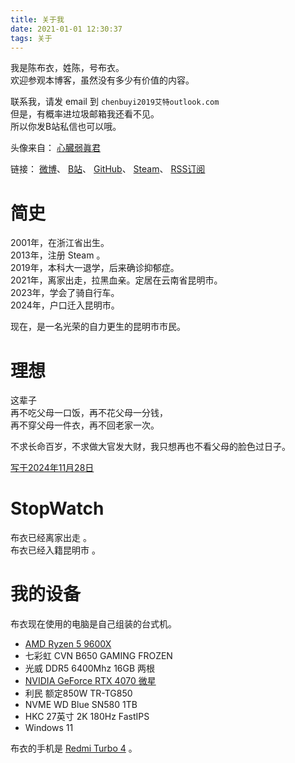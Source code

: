 ```yaml
---
title: 关于我
date: 2021-01-01 12:30:37
tags: 关于
---
```

我是陈布衣，姓陈，号布衣。   
欢迎参观本博客，虽然没有多少有价值的内容。   

联系我，请发 email 到 `chenbuyi2019艾特outlook.com`   
但是，有概率进垃圾邮箱我还看不见。  
所以你发B站私信也可以哦。  

头像来自： [心臓弱眞君](https://x.com/xinzoruo/status/1767520681732755540)    
 
链接： [微博](https://weibo.com/u/5977985000)、 [B站](https://space.bilibili.com/4523834)、 [GitHub](https://github.com/chenbuyi2019)、 [Steam](https://steamcommunity.com/profiles/76561198099466387)、 [RSS订阅](/2021/rss)


# 简史
2001年，在浙江省出生。   
2013年，注册 Steam 。   
2019年，本科大一退学，后来确诊抑郁症。   
2021年，离家出走，拉黑血亲。定居在云南省昆明市。   
2023年，学会了骑自行车。  
2024年，户口迁入昆明市。   

现在，是一名光荣的自力更生的昆明市市民。   

# 理想
这辈子  
再不吃父母一口饭，再不花父母一分钱，  
再不穿父母一件衣，再不回老家一次。  

不求长命百岁，不求做大官发大财，我只想再也不看父母的脸色过日子。   

[写于2024年11月28日](https://m.weibo.cn/status/P2qnOsz6s)   

# StopWatch
布衣已经离家出走 <span id="tm1"> </span> 。   
布衣已经入籍昆明市 <span id="tm2"> </span> 。   

<script>

function set(id, st) {
    var w = document.getElementById(id);
    var now = new Date();
    const day = 86400;
    var passed = (now.getTime() - st.getTime()) / 1000;
    var days = Math.floor(passed / day);
    var sec = Math.floor(passed - days * day);
    w.innerText = `${days} 天 ${sec} 秒`;
}
setInterval(() => {
    set("tm1", new Date("2021-01-27T00:00:00"));
    set("tm2", new Date("2024-09-04T09:40:00"));
}, 1);

</script>


# 我的设备
布衣现在使用的电脑是自己组装的台式机。   

- [AMD Ryzen 5 9600X](https://valid.x86.fr/54qmyp)
- 七彩虹 CVN B650 GAMING FROZEN
- 光威 DDR5 6400Mhz 16GB 两根
- [NVIDIA GeForce RTX 4070 微星](https://www.3dmark.com/spy/51361807)
- 利民 额定850W TR-TG850
- NVME WD Blue SN580 1TB
- HKC 27英寸 2K 180Hz FastIPS
- Windows 11

布衣的手机是 [Redmi Turbo 4](https://m.weibo.cn/status/Pdm46wG2u) 。  
